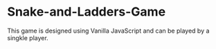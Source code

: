 # Snake-and-Ladders-Game

This game is designed using Vanilla JavaScript and can be played by a singkle player.
